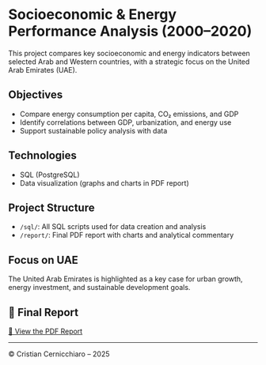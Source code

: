 # Socioeconomic & Energy Performance Analysis (2000–2020)

This project compares key socioeconomic and energy indicators between selected Arab and Western countries, with a strategic focus on the United Arab Emirates (UAE).

##  Objectives
- Compare energy consumption per capita, CO₂ emissions, and GDP
- Identify correlations between GDP, urbanization, and energy use
- Support sustainable policy analysis with data

##  Technologies
- SQL (PostgreSQL)
- Data visualization (graphs and charts in PDF report)

##  Project Structure
- `/sql/`: All SQL scripts used for data creation and analysis
- `/report/`: Final PDF report with charts and analytical commentary

##  Focus on UAE
The United Arab Emirates is highlighted as a key case for urban growth, energy investment, and sustainable development goals.

## 📎 Final Report
[🔗 View the PDF Report](./report/Performance_nergeticch_Socioeconomiche_nei_paesi_Arabi_UnConfronto_con_Mondo_occidentale.pdf)

---

© Cristian Cernicchiaro – 2025
